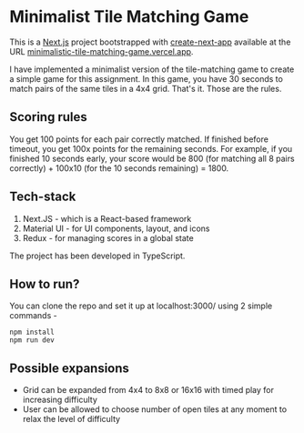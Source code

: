 # Minimalist Tile Matching Game

This is a [Next.js](https://nextjs.org/) project bootstrapped with [create-next-app](https://github.com/vercel/next.js/tree/canary/packages/create-next-app) available at the URL [minimalistic-tile-matching-game.vercel.app](https://minimalistic-tile-matching-game.vercel.app/).

I have implemented a minimalist version of the tile-matching game to create a simple game for this assignment. In this game, you have 30 seconds to match pairs of the same tiles in a 4x4 grid. That's it. Those are the rules. 

## Scoring rules

You get 100 points for each pair correctly matched. If finished before timeout, you get 100x points for the remaining seconds. For example, if you finished 10 seconds early, your score would be 800 (for matching all 8 pairs correctly) + 100x10 (for the 10 seconds remaining) = 1800.

## Tech-stack

1. Next.JS - which is a React-based framework
2. Material UI - for UI components, layout, and icons
3. Redux - for managing scores in a global state

The project has been developed in TypeScript.

## How to run?

You can clone the repo and set it up at localhost:3000/ using 2 simple commands -
```
npm install
npm run dev
```

## Possible expansions
- Grid can be expanded from 4x4 to 8x8 or 16x16 with timed play for increasing difficulty
- User can be allowed to choose number of open tiles at any moment to relax the level of difficulty
